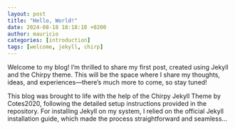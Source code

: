 ```yaml
---
layout: post
title: "Hello, World!"
date: 2024-08-18 18:18:18 +0200
author: mauricio
categories: [introduction]
tags: [welcome, jekyll, chirp]
---
```


Welcome to my blog! I’m thrilled to share my first post, created using Jekyll and the Chirpy theme. This will be the space where I share my thoughts, ideas, and experiences—there’s much more to come, so stay tuned!


This blog was brought to life with the help of the Chirpy Jekyll Theme by Cotes2020, following the detailed setup instructions provided in the repository. For installing Jekyll on my system, I relied on the official Jekyll installation guide, which made the process straightforward and seamless...

